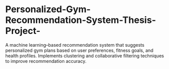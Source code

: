 # Personalized-Gym-Recommendation-System-Thesis-Project-
A machine learning–based recommendation system that suggests personalized gym plans based on user preferences, fitness goals, and health profiles. Implements clustering and collaborative filtering techniques to improve recommendation accuracy.
